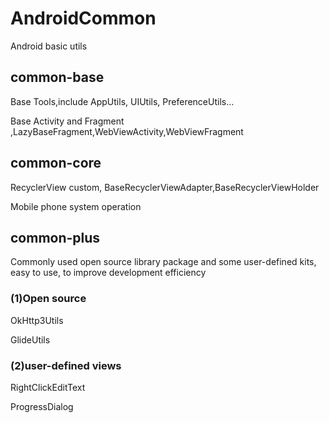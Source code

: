 # AndroidCommon
Android basic utils

## common-base
Base Tools,include AppUtils, UIUtils, PreferenceUtils...

Base Activity and Fragment ,LazyBaseFragment,WebViewActivity,WebViewFragment

## common-core
RecyclerView custom, BaseRecyclerViewAdapter,BaseRecyclerViewHolder

Mobile phone system operation

## common-plus
Commonly used open source library package and some user-defined kits, easy to use, to improve development efficiency
### (1)Open source
OkHttp3Utils

GlideUtils

### (2)user-defined views
RightClickEditText

ProgressDialog
